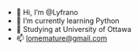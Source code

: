 - 👋 Hi, I’m @Lyfrano
- 🌱 I’m currently learning Python
- 📙 Studying at University of Ottawa
- 📫 lomemature@gmail.com

